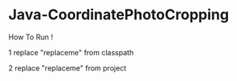 Java-CoordinatePhotoCropping
============================

How To Run !

1 replace "replaceme" from classpath

2 replace "replaceme" from project